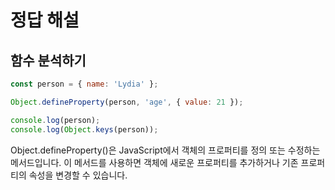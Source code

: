 # 정답 해설

## 함수 분석하기

```js
const person = { name: 'Lydia' };

Object.defineProperty(person, 'age', { value: 21 });

console.log(person);
console.log(Object.keys(person));
```

Object.defineProperty()은 JavaScript에서 객체의 프로퍼티를 정의 또는 수정하는 메서드입니다. 이 메서드를 사용하면 객체에 새로운 프로퍼티를 추가하거나 기존 프로퍼티의 속성을 변경할 수 있습니다.
